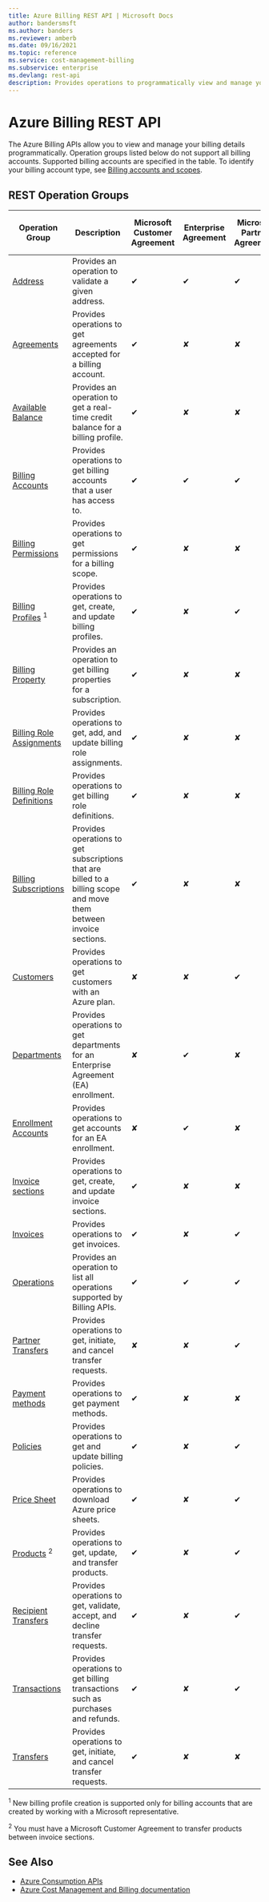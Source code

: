 ```yaml
---
title: Azure Billing REST API | Microsoft Docs
author: bandersmsft
ms.author: banders
ms.reviewer: amberb
ms.date: 09/16/2021
ms.topic: reference
ms.service: cost-management-billing
ms.subservice: enterprise
ms.devlang: rest-api
description: Provides operations to programmatically view and manage your billing details.
---
```


# Azure Billing REST API

The Azure Billing APIs allow you to view and manage your billing details programmatically. Operation groups listed below do not support all billing accounts. Supported billing accounts are specified in the table. To identify your billing account type, see [Billing accounts and scopes](/azure/cost-management-billing/manage/view-all-accounts).

## REST Operation Groups

| **Operation Group** | **Description** | **Microsoft Customer Agreement** | **Enterprise Agreement** | **Microsoft Partner Agreement** | **Microsoft Online Service Program** |
| --- | --- | --- | --- | --- | --- |
| [Address](/rest/api/billing/2019-10-01-preview/address) | Provides an operation to validate a given address. |   ✔  | ✔  | ✔  | ✔  |
| [Agreements](/rest/api/billing/2019-10-01-preview/agreements) | Provides operations to get agreements accepted for a billing account. |   ✔    | ✘  | ✘  | ✘  |
| [Available Balance](/rest/api/billing/2019-10-01-preview/availablebalances) | Provides an operation to get a real-time credit balance for a billing profile. |  ✔  | ✘  | ✘  | ✘  |
| [Billing Accounts](/rest/api/billing/2019-10-01-preview/billingaccounts) | Provides operations to get billing accounts that a user has access to. |   ✔    | ✔  | ✔  | ✔  |
| [Billing Permissions](/rest/api/billing/2019-10-01-preview/billingpermissions) | Provides operations to get permissions for a billing scope. | ✔  | ✘  | ✘  | ✘  |
| [Billing Profiles](/rest/api/billing/2019-10-01-preview/billingprofiles) <sup>1</sup> | Provides operations to get, create, and update billing profiles. | ✔  | ✘  | ✔  | ✘  |
| [Billing Property](/rest/api/billing/2019-10-01-preview/billingproperty) | Provides an operation to get billing properties for a subscription. | ✔  | ✘  | ✘  | ✘  |
| [Billing Role Assignments](/rest/api/billing/2019-10-01-preview/billingroleassignments) | Provides operations to get, add, and update billing role assignments. | ✔  | ✘  | ✘  | ✘  |
| [Billing Role Definitions](/rest/api/billing/2019-10-01-preview/billingroledefinitions) | Provides operations to get billing role definitions. | ✔  | ✘  | ✘  | ✘  |
| [Billing Subscriptions](/rest/api/billing/2019-10-01-preview/billingsubscriptions) | Provides operations to get subscriptions that are billed to a billing scope and move them between invoice sections. | ✔  | ✘  | ✘  | ✘  |
| [Customers](/rest/api/billing/2019-10-01-preview/customers) | Provides operations to get customers with an Azure plan. | ✘  | ✘  | ✔  | ✘  |
| [Departments](/rest/api/billing/2019-10-01-preview/departments) | Provides operations to get departments for an Enterprise Agreement (EA) enrollment. | ✘  | ✔  | ✘  | ✘  |
| [Enrollment Accounts](/rest/api/billing/2019-10-01-preview/enrollmentaccounts) | Provides operations to get accounts for an EA enrollment. | ✘  | ✔  | ✘  | ✘  |
| [Invoice sections](/rest/api/billing/2019-10-01-preview/invoicesections) | Provides operations to get, create, and update invoice sections. | ✔  | ✘  | ✘  | ✘  |
| [Invoices](/rest/api/billing/2019-10-01-preview/invoices) | Provides operations to get invoices. | ✔  | ✘  | ✔  | ✔  |
| [Operations](/rest/api/billing/2019-10-01-preview/operations) | Provides an operation to list all operations supported by Billing APIs. | ✔  | ✔  | ✔  | ✔  |
| [Partner Transfers](/rest/api/billing/2019-10-01-preview/partnertransfers) | Provides operations to get, initiate, and cancel transfer requests. | ✘  | ✘  | ✔  | ✘  |
| [Payment methods](/rest/api/billing/2019-10-01-preview/paymentmethods) | Provides operations to get payment methods. | ✔  | ✘  | ✘  | ✘  |
| [Policies](/rest/api/billing/2019-10-01-preview/policies) | Provides operations to get and update billing policies. | ✔  | ✘  | ✔  | ✘  |
| [Price Sheet](/rest/api/billing/2019-10-01-preview/pricesheet) | Provides operations to download Azure price sheets. | ✔  | ✘  | ✔  | ✘  |
| [Products](/rest/api/billing/2019-10-01-preview/products) <sup>2</sup> | Provides operations to get, update, and transfer products. | ✔  | ✘  | ✔  | ✘  |
| [Recipient Transfers](/rest/api/billing/2019-10-01-preview/recipienttransfers) | Provides operations to get, validate, accept, and decline transfer requests. | ✔  | ✘  | ✔  | ✘  |
| [Transactions](/rest/api/billing/2019-10-01-preview/transactions) | Provides operations to get billing transactions such as purchases and refunds. | ✔  | ✘  | ✔  | ✘  |
| [Transfers](/rest/api/billing/2019-10-01-preview/transfers) | Provides operations to get, initiate, and cancel transfer requests. | ✔  | ✘  | ✘  | ✘ |

<sup>1</sup> New billing profile creation is supported only for billing accounts that are created by working with a Microsoft representative.

<sup>2</sup> You must have a Microsoft Customer Agreement to transfer products between invoice sections.

## See Also

- [Azure Consumption APIs](/rest/api/consumption/)
- [Azure Cost Management and Billing documentation](/azure/cost-management-billing/)
